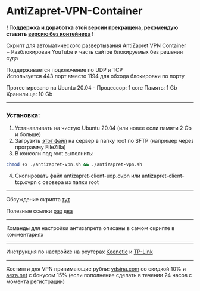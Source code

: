# AntiZapret-VPN-Container

**! Поддержка и доработка этой версии прекращена, рекомендую ставить [версию без контейнера](https://github.com/GubernievS/AntiZapret-VPN) !**

Скрипт для автоматического развертывания AntiZapret VPN Container\
\+ Разблокирован YouTube и часть сайтов блокируемых без решения суда

Поддерживается подключение по UDP и TCP\
Используется 443 порт вместо 1194 для обхода блокировки по порту

Протестировано на Ubuntu 20.04 - Процессор: 1 core Память: 1 Gb Хранилище: 10 Gb
***
### Установка:
1. Устанавливать на чистую Ubuntu 20.04 (или новее если памяти 2 Gb и больше)
2. Загрузить [этот файл](https://github.com/GubernievS/AntiZapret-VPN-Container/blob/main/antizapret-vpn.sh) на сервер в папку root по SFTP (например через программу FileZilla)
3. В консоли под root выполнить:
```sh
chmod +x ./antizapret-vpn.sh && ./antizapret-vpn.sh
```
4. Скопировать файл antizapret-client-udp.ovpn или antizapret-client-tcp.ovpn с сервера из папки root
***
Обсуждение скрипта [тут](https://ntc.party/t/скрипт-для-автоматического-развертывания-antizapret-vpn-container-youtube/8379)

Полезные ссылки [раз](https://ntc.party/t/контейнер-vpn-антизапрета-для-установки-на-собственный-сервер/129) [два](https://bitbucket.org/anticensority/antizapret-vpn-container/src/master)
***
Команды для настройки антизапрета описаны в самом скрипте в комментариях
***
Инструкция по настройке на роутерах [Keenetic](./Keenetic.md) и [TP-Link](./TP-Link.md)
***
Хостинги для VPN принимающие рубли: [vdsina.com](https://www.vdsina.com/?partner=9br77jaat2) со скидкой 10% и [aeza.net](https://aeza.net/?ref=529527) с бонусом 15% (если пополнение сделать в течении 24 часов с момента регистрации)